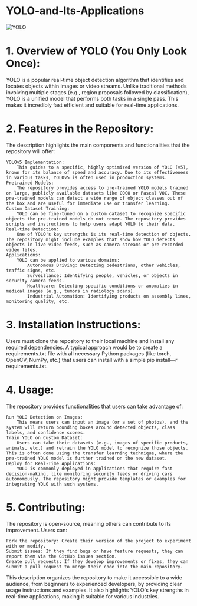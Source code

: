# YOLO-and-Its-Applications
![YOLO](https://kajabi-storefronts-production.kajabi-cdn.com/kajabi-storefronts-production/file-uploads/blogs/22606/images/8470603-c8ef-5e1-bea7-e8ba8c5d5a8_yolo-feature-img.png)

# 1. Overview of YOLO (You Only Look Once):

YOLO is a popular real-time object detection algorithm that identifies and locates objects within images or video streams. Unlike traditional methods involving multiple stages (e.g., region proposals followed by classification), YOLO is a unified model that performs both tasks in a single pass. This makes it incredibly fast efficient and suitable for real-time applications.

# 2. Features in the Repository:

The description highlights the main components and functionalities that the repository will offer:

    YOLOv5 Implementation:
        This guides to a specific, highly optimized version of YOLO (v5), known for its balance of speed and accuracy. Due to its effectiveness in various tasks, YOLOv5 is often used in production systems.
    Pretrained Models:
        The repository provides access to pre-trained YOLO models trained on large, publicly available datasets like COCO or Pascal VOC. These pre-trained models can detect a wide range of object classes out of the box and are useful for immediate use or transfer learning.
    Custom Dataset Training:
        YOLO can be fine-tuned on a custom dataset to recognize specific objects the pre-trained models do not cover. The repository provides scripts and instructions to help users adapt YOLO to their data.
    Real-time Detection:
        One of YOLO's key strengths is its real-time detection of objects. The repository might include examples that show how YOLO detects objects in live video feeds, such as camera streams or pre-recorded video files.
    Applications:
        YOLO can be applied to various domains:
            Autonomous Driving: Detecting pedestrians, other vehicles, traffic signs, etc.
            Surveillance: Identifying people, vehicles, or objects in security camera feeds.
            Healthcare: Detecting specific conditions or anomalies in medical images (e.g., tumors in radiology scans).
            Industrial Automation: Identifying products on assembly lines, monitoring quality, etc.

# 3. Installation Instructions:

Users must clone the repository to their local machine and install any required dependencies. A typical approach would be to create a requirements.txt file with all necessary Python packages (like torch, OpenCV, NumPy, etc.) that users can install with a simple pip install—r requirements.txt.

# 4. Usage:

The repository provides functionalities that users can take advantage of:

    Run YOLO Detection on Images:
        This means users can input an image (or a set of photos), and the system will return bounding boxes around detected objects, class labels, and confidence scores.
    Train YOLO on Custom Dataset:
        Users can take their datasets (e.g., images of specific products, animals, etc.) and retrain the YOLO model to recognize those objects. This is often done using the transfer learning technique, where the pre-trained YOLO model is further trained on the new dataset.
    Deploy for Real-Time Applications:
        YOLO is commonly deployed in applications that require fast decision-making, like monitoring security feeds or driving cars autonomously. The repository might provide templates or examples for integrating YOLO with such systems.

# 5. Contributing:

The repository is open-source, meaning others can contribute to its improvement. Users can:

    Fork the repository: Create their version of the project to experiment with or modify.
    Submit issues: If they find bugs or have feature requests, they can report them via the GitHub issues section.
    Create pull requests: If they develop improvements or fixes, they can submit a pull request to merge their code into the main repository.

This description organizes the repository to make it accessible to a wide audience, from beginners to experienced developers, by providing clear usage instructions and examples. It also highlights YOLO's key strengths in real-time applications, making it suitable for various industries.
